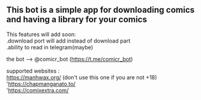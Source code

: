
This bot is a simple app for downloading comics and having a library for your comics
-

This features will add soon:
<br>.download port will add instead of download part
<br>.ability to read in telegram(maybe)

the bot --> @comicr_bot (https://t.me/comicr_bot)

supported websites :
<br>https://manhwax.org/ (don't use this one if you are not +18)
<br>'https://chapmanganato.to/
<br>'https://comixextra.com/
